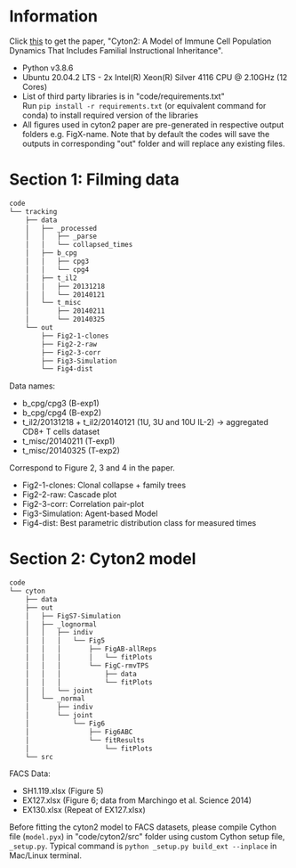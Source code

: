 # Information
Click [this](https://doi.org/10.3389/fbinf.2021.723337) to get the paper, "Cyton2: A Model of Immune Cell Population Dynamics That Includes Familial Instructional Inheritance".
- Python v3.8.6
- Ubuntu 20.04.2 LTS - 2x Intel(R) Xeon(R) Silver 4116 CPU @ 2.10GHz (12 Cores)
- List of third party libraries is in "code/requirements.txt"  
Run `pip install -r requirements.txt` (or equivalent command for conda) to install required version of the libraries
- All figures used in cyton2 paper are pre-generated in respective output folders e.g. FigX-name. Note that by default the codes will save the outputs in corresponding "out" folder and will replace any existing files.

# Section 1: Filming data
```bash
code
└── tracking
    ├── data
    │   ├── _processed
    │   │   ├── _parse
    │   │   └── collapsed_times
    │   ├── b_cpg
    │   │   ├── cpg3
    │   │   └── cpg4
    │   ├── t_il2
    │   │   ├── 20131218
    │   │   └── 20140121
    │   └── t_misc
    │       ├── 20140211
    │       └── 20140325
    └── out
        ├── Fig2-1-clones
        ├── Fig2-2-raw
        ├── Fig2-3-corr
        ├── Fig3-Simulation
        └── Fig4-dist
```
Data names:
- b_cpg/cpg3 (B-exp1)
- b_cpg/cpg4 (B-exp2)
- t_il2/20131218 + t_il2/20140121 (1U, 3U and 10U IL-2) &#8594; aggregated CD8+ T cells dataset
- t_misc/20140211 (T-exp1)
- t_misc/20140325 (T-exp2)

Correspond to Figure 2, 3 and 4 in the paper. 
- Fig2-1-clones: Clonal collapse + family trees
- Fig2-2-raw: Cascade plot
- Fig2-3-corr: Correlation pair-plot
- Fig3-Simulation: Agent-based Model
- Fig4-dist: Best parametric distribution class for measured times

# Section 2: Cyton2 model
```bash
code
└── cyton
    ├── data
    ├── out
    │   ├── FigS7-Simulation
    │   ├── _lognormal
    │   │   ├── indiv
    │   │   │   └── Fig5
    │   │   │       ├── FigAB-allReps
    │   │   │       │   └── fitPlots
    │   │   │       └── FigC-rmvTPS
    │   │   │           ├── data
    │   │   │           └── fitPlots
    │   │   └── joint
    │   └── _normal
    │       ├── indiv
    │       └── joint
    │           └── Fig6
    │               ├── Fig6ABC
    │               └── fitResults
    │                   └── fitPlots
    └── src
```
FACS Data:
- SH1.119.xlsx (Figure 5)
- EX127.xlsx (Figure 6; data from Marchingo et al. Science 2014)
- EX130.xlsx (Repeat of EX127.xlsx)

Before fitting the cyton2 model to FACS datasets, please compile Cython file (`model.pyx`) in "code/cyton2/src" folder using custom Cython setup file, `_setup.py`. Typical command is `python _setup.py build_ext --inplace` in Mac/Linux terminal.